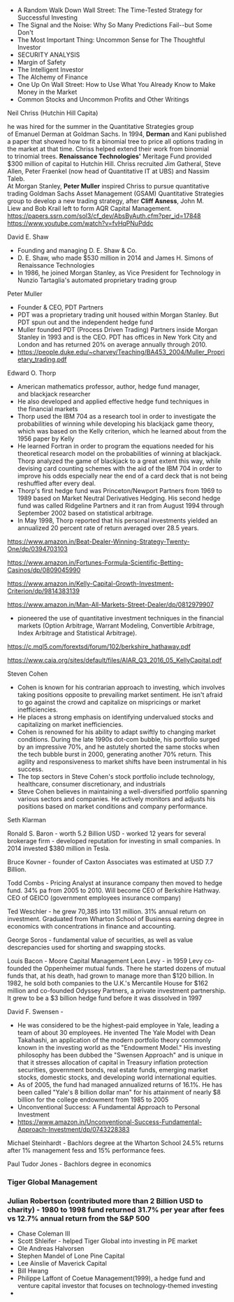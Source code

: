 - A Random Walk Down Wall Street: The Time-Tested Strategy for Successful Investing
- The Signal and the Noise: Why So Many Predictions Fail--but Some Don't 
- The Most Important Thing: Uncommon Sense for The Thoughtful Investor
- SECURITY ANALYSIS
- Margin of Safety
- The Intelligent Investor
- The Alchemy of Finance
- One Up On Wall Street: How to Use What You Already Know to Make Money in the Market
- Common Stocks and Uncommon Profits and Other Writings

Neil Chriss (Hutchin Hill Capita)

he was hired for the summer in the Quantitative Strategies group of Emanuel Derman at Goldman Sachs. In 1994, **Derman** and Kani published a paper that showed how to fit a binomial tree to price all options trading in the market at that time. Chriss helped extend their work from binomial to trinomial trees.
**Renaissance Technologies'** Meritage Fund provided $300 million of capital to Hutchin Hill.
Chriss recruited Jim Gatheral, Steve Allen, Peter Fraenkel (now head of Quantitative IT at UBS) and Nassim Taleb.		
At Morgan Stanley, **Peter Muller** inspired Chriss to pursue quantitative trading
Goldman Sachs Asset Management (GSAM) Quantitative Strategies group to develop a new trading strategy, after **Cliff Asness**, John M. Liew and Bob Krail left to form AQR Capital Management.
https://papers.ssrn.com/sol3/cf_dev/AbsByAuth.cfm?per_id=17848
https://www.youtube.com/watch?v=fvHqPNuPddc		 

David E. Shaw	
- Founding and managing D. E. Shaw & Co.
- D. E. Shaw, who made $530 million in 2014 and James H. Simons of Renaissance Technologies		
- In 1986, he joined Morgan Stanley, as Vice President for Technology in Nunzio Tartaglia's automated proprietary trading group		

Peter Muller	
- Founder & CEO, PDT Partners
- PDT was a proprietary trading unit housed within Morgan Stanley. But PDT spun out and the independent hedge fund		
- Muller founded PDT (Process Driven Trading) Partners inside Morgan Stanley in 1993 and is the CEO. PDT has offices in New York City and London and has returned 20% on average annually through 2010.		
- https://people.duke.edu/~charvey/Teaching/BA453_2004/Muller_Proprietary_trading.pdf		

Edward O. Thorp	
- American mathematics professor, author, hedge fund manager, and blackjack researcher
- He also developed and applied effective hedge fund techniques in the financial markets
- Thorp used the IBM 704 as a research tool in order to investigate the probabilities of winning while developing his blackjack game theory, which was based on the Kelly criterion, which he learned about from the 1956 paper by Kelly		
- He learned Fortran in order to program the equations needed for his theoretical research model on the probabilities of winning at blackjack. Thorp analyzed the game of blackjack to a great extent this way, while devising card counting schemes with the aid of the IBM 704 in order to improve his odds especially near the end of a card deck that is not being reshuffled after every deal.		
- Thorp's first hedge fund was Princeton/Newport Partners from 1969 to 1989 based on Market Neutral Derivatives Hedging. His second hedge fund was called Ridgeline Partners and it ran from August 1994 through September 2002 based on statistical arbitrage.	
- In May 1998, Thorp reported that his personal investments yielded an annualized 20 percent rate of return averaged over 28.5 years.		
	
https://www.amazon.in/Beat-Dealer-Winning-Strategy-Twenty-One/dp/0394703103		
	
https://www.amazon.in/Fortunes-Formula-Scientific-Betting-Casinos/dp/0809045990		
	
https://www.amazon.in/Kelly-Capital-Growth-Investment-Criterion/dp/9814383139		
	
https://www.amazon.in/Man-All-Markets-Street-Dealer/dp/0812979907		
	
- pioneered the use of quantitative investment techniques in the financial markets (Option Arbitrage, Warrant Modeling, Convertible Arbitrage, Index Arbitrage and Statistical Arbitrage).		
	
https://c.mql5.com/forextsd/forum/102/berkshire_hathaway.pdf		
	
https://www.caia.org/sites/default/files/AIAR_Q3_2016_05_KellyCapital.pdf		

Steven Cohen	
- Cohen is known for his contrarian approach to investing, which involves taking positions opposite to prevailing market sentiment. He isn't afraid to go against the crowd and capitalize on mispricings or market inefficiencies.		
- He places a strong emphasis on identifying undervalued stocks and capitalizing on market inefficiencies.		
- Cohen is renowned for his ability to adapt swiftly to changing market conditions. During the late 1990s dot-com bubble, his portfolio surged by an impressive 70%, and he astutely shorted the same stocks when the tech bubble burst in 2000, generating another 70% return. This agility and responsiveness to market shifts have been instrumental in his success.		
- The top sectors in Steve Cohen's stock portfolio include technology, healthcare, consumer discretionary, and industrials		
- Steve Cohen believes in maintaining a well-diversified portfolio spanning various sectors and companies. He actively monitors and adjusts his positions based on market conditions and company performance.		

Seth Klarman

Ronald S. Baron - worth 5.2 Billion USD - worked 12 years for several brokerage firm - developed reputation for investing in small companies. 
In 2014 invested $380 million in Tesla.

Bruce Kovner - founder of Caxton Associates was estimated at USD 7.7 Billion. 

Todd Combs - Pricing Analyst at insurance company then moved to hedge fund. 34% pa from 2005 to 2010. Will become CEO of Berkshire Hathway. CEO of GEICO (government employees insurance company)

Ted Weschler - he grew 70,385 into 131 million. 31% annual return on investment. Graduated from Wharton School of Business earning degree in economics with concentrations in finance and accounting.

George Soros - fundamental value of securities, as well as value descrepancies used for shorting and swapping stocks.

Louis Bacon - Moore Capital Management
Leon Levy - in 1959 Levy co-founded the Oppenheimer mutual funds. There he started dozens of mutual funds that, at his death, had grown to manage more than $120 billion. In 1982, he sold both companies to the U.K.'s Mercantile House for $162 million and co-founded Odyssey Partners, a private investment partnership. It grew to be a $3 billion hedge fund before it was dissolved in 1997

David F. Swensen - 

- He was considered to be the highest-paid employee in Yale, leading a team of about 30 employees. He invented The Yale Model with Dean Takahashi, an application of the modern portfolio theory commonly known in the investing world as the "Endowment Model." His investing philosophy has been dubbed the "Swensen Approach" and is unique in that it stresses allocation of capital in Treasury inflation protection securities, government bonds, real estate funds, emerging market stocks, domestic stocks, and developing world international equities.
- As of 2005, the fund had managed annualized returns of 16.1%. He has been called "Yale's 8 billion dollar man" for his attainment of nearly $8 billion for the college endowment from 1985 to 2005
- Unconventional Success: A Fundamental Approach to Personal Investment
- https://www.amazon.in/Unconventional-Success-Fundamental-Approach-Investment/dp/0743228383

Michael Steinhardt - Bachlors degree at the Wharton School
24.5% returns after 1% management fess and 15% performance fees.

Paul Tudor Jones - Bachlors degree in economics

### Tiger Global Management 
### Julian Robertson (contributed more than 2 Billion USD to charity) - 1980 to 1998 fund returned 31.7% per year after fees vs 12.7% annual return from the S&P 500

- Chase Coleman III
- Scott Shleifer - helped Tiger Global into investing in PE market
- Ole Andreas Halvorsen 
- Stephen Mandel of Lone Pine Capital 
- Lee Ainslie of Maverick Capital 
- Bill Hwang 
- Philippe Laffont of Coetue Management(1999), a hedge fund and venture capital investor that focuses on technology-themed investing
- 



